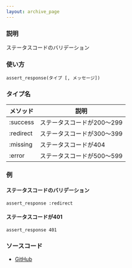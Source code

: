 ```yaml
---
layout: archive_page
---
```

### 説明
ステータスコードのバリデーション

### 使い方
    assert_response(タイプ [, メッセージ])

### タイプ名

メソッド    | 説明
--------- | -------
:success  | ステータスコードが200〜299
:redirect | ステータスコードが300〜399
:missing  | ステータスコードが404
:error    | ステータスコードが500〜599

### 例
#### ステータスコードのバリデーション
    assert_response :redirect

#### ステータスコードが401
    assert_response 401

### ソースコード
* [GitHub](https://github.com/rails/rails/blob/ac30e389ecfa0e26e3d44c1eda8488ddf63b3ecc/actionpack/lib/action_dispatch/testing/assertions/response.rb#L30)